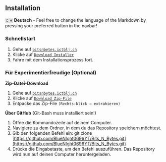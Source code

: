 ## Installation
🇨🇭 **Deutsch** - Feel free to change the language of the Markdown by pressing your preferred button in the navbar! 

### Schnellstart

1. Gehe auf [`bitsnbytes.ictblj.ch`](https://bitsnbytes.ictblj.ch)
2. Klicke auf [`Download Installer`](https://bitsnbytes.ictblj.ch/installer)
3. Fahre mit dem Installationsprozess fort.

### Für Experimentierfreudige (Optional)

**Zip-Datei-Download**

1. Gehe auf [`bitsnbytes.ictblj.ch`](https://bitsnbytes.ictblj.ch)
2. Klicke auf [`Download Zip-File`](https://bitsnbytes.ictblj.ch/bitsnbytes.zip)
3. Entpacke das Zip-File `(Rechts-klick → extrahieren)`

**Über GitHub** (Git-Bash muss installiert sein!)

1. Öffne die Kommandozeile auf deinem Computer.
2. Navigiere zu dem Ordner, in dem du das Repository speichern möchtest.
3. Gib den folgenden Befehl ein: git clone [https://github.com/BlueNIght0696YT/Bits_N_Bytes.git](https://github.com/BlueNIght0696YT/Bits_N_Bytes.git)
4. Drücke die Eingabetaste, um den Befehl auszuführen. Das Repository wird nun auf deinen Computer heruntergeladen.